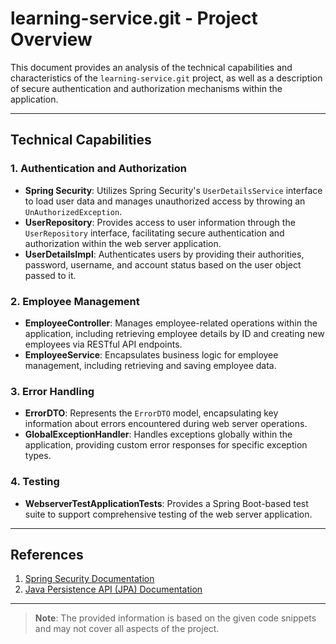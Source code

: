 # learning-service.git - Project Overview

This document provides an analysis of the technical capabilities and characteristics of the `learning-service.git` project, as well as a description of secure authentication and authorization mechanisms within the application.

---

## Technical Capabilities

### 1. Authentication and Authorization
- **Spring Security**: Utilizes Spring Security's `UserDetailsService` interface to load user data and manages unauthorized access by throwing an `UnAuthorizedException`.
- **UserRepository**: Provides access to user information through the `UserRepository` interface, facilitating secure authentication and authorization within the web server application.
- **UserDetailsImpl**: Authenticates users by providing their authorities, password, username, and account status based on the user object passed to it.

### 2. Employee Management
- **EmployeeController**: Manages employee-related operations within the application, including retrieving employee details by ID and creating new employees via RESTful API endpoints.
- **EmployeeService**: Encapsulates business logic for employee management, including retrieving and saving employee data.

### 3. Error Handling
- **ErrorDTO**: Represents the `ErrorDTO` model, encapsulating key information about errors encountered during web server operations.
- **GlobalExceptionHandler**: Handles exceptions globally within the application, providing custom error responses for specific exception types.

### 4. Testing
- **WebserverTestApplicationTests**: Provides a Spring Boot-based test suite to support comprehensive testing of the web server application.

---

## References

1. [Spring Security Documentation](https://spring.io/guides/gs/securing-web/)
2. [Java Persistence API (JPA) Documentation](https://docs.oracle.com/javaee/7/tutorial/part5/index.html)

---

> **Note**: The provided information is based on the given code snippets and may not cover all aspects of the project.

